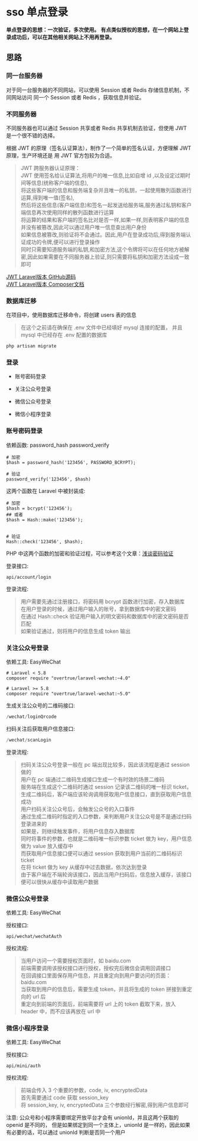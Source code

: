 # sso 单点登录

**单点登录的思想：一次验证，多次使用。**
**有点类似授权的思想，在一个网站上登录成功后，可以在其他相关网站上不用再登录。**

## 思路

### 同一台服务器

对于同一台服务器的不同网站，可以使用 Session 或者 Redis 存储信息机制，不同网站访问
同一个 Session 或者 Redis ，获取信息并验证。

### 不同服务器

不同服务器也可以通过 Session 共享或者 Redis 共享机制去验证，但使用 JWT 是一个很不错的选择。


根据 JWT 的原理（签名认证算法），制作了一个简单的签名认证，方便理解 JWT 原理，生产环境还是
用 JWT 官方包较为合适。   

> JWT 跨服务器认证原理：   
> JWT 使用签名给认证算法,将用户的唯一信息,比如自增 id ,以及设定过期时间等信息(统称客户端的信息),   
> 将这些客户端的信息和服务端复杂并且唯一的私钥，一起使用散列函数进行运算,得到唯一值(签名),   
> 然后将这些信息(客户端信息)和签名一起发送给服务端,服务通过私钥和客户端信息再次使用同样的散列函数进行运算   
> 将运算的结果和客户端的签名比对是否一样,如果一样,则表明客户端的信息并没有被篡改,因此可以通过用户唯一信息查出用户身份      
> 如果信息被篡改,则验证将不会通过。因此,用户在登录成功后,得到服务端认证成功的令牌,便可以进行登录操作      
> 同时只需要知道服务端的私钥,和加密方法,这个令牌将可以在任何地方被解密,因此如果需要在不同服务器上验证,则只需要将私钥和加密方法设成一致即可    

[JWT Laravel版本 GitHub源码](https://github.com/tymondesigns/jwt-auth)   
[JWT Laravel版本 Composer文档](https://packagist.org/packages/tymon/jwt-auth)  

### 数据库迁移

在项目中，使用数据库迁移命令，将创建 users 表的信息
> 在这个之前请在确保在 .env 文件中已经填好 mysql 连接的配置， 
> 并且 mysql 中已经存在 .env 配置的数据库

```php
php artisan migrate
```

### 登录

- 账号密码登录

- 关注公众号登录

- 微信公众号登录

- 微信小程序登录

### 账号密码登录

依赖函数: password_hash  password_verify
```
# 加密
$hash = password_hash('123456', PASSWORD_BCRYPT);

# 验证
password_verify('123456', $hash)
```
这两个函数在 Laravel 中被封装成: 
```
# 加密
$hash = bcrypt('123456');
## 或者
$hash = Hash::make('123456');


# 验证
Hash::check('123456', $hash);
``` 

PHP 中这两个函数的加密和验证过程，可以参考这个文章：[浅谈密码验证](https://github.com/mushanwb/casual_write/issues/19)

登录接口:
```
api/account/login
```
登录流程:
> 用户需要先通过注册接口，将密码用 bcrypt 函数进行加密，存入数据库   
> 在用户登录的时候，通过用户输入的账号，拿到数据库中的密文密码   
> 在通过 Hash::check 验证用户输入的明文密码和数据库中的密文密码是否匹配   
> 如果验证通过，则将用户的信息生成 token 输出

### 关注公众号登录

依赖工具: EasyWeChat
```
# Laravel < 5.8
composer require "overtrue/laravel-wechat:~4.0"

# Laravel >= 5.8
composer require "overtrue/laravel-wechat:~5.0"
```

生成关注公众号的二维码接口:
```php
/wechat/loginQrcode
```

扫码关注后获取用户信息接口:
```php
/wechat/scanLogin
```

登录流程:
> 扫码关注公众号登录一般在 pc 端出现比较多，因此该流程是通过 session 做的   
> 用户在 pc 端通过二维码生成接口生成一个有时效的场景二维码   
> 服务端在生成这个二维码时通过 session 记录该二维码的唯一标识 ticket，   
> 生成二维码后，客户端应该轮询调用获取用户信息接口，直到获取用户信息成功   
> 用户扫码关注公众号后，会触发公众号的入口事件   
> 通过生成二维码时指定的入口参数，来判断用户关注公众号是不是通过扫码登录进来的   
> 如果是，则继续触发事件，将用户信息存入数据库    
> 同时将事件的参数，也就是二维码唯一标识参数 ticket 做为 key，用户信息做为 value 放入缓存中   
> 而获取用户信息接口便可以通过 session 获取到用户当前的二维码标识 ticket   
> 在将 ticket 做为 key 从缓存中过去数据，依次达到登录   
> 由于客户端在不端轮询该接口，因此当用户扫码后，信息放入缓存，该接口便可以很快从缓存中读取用户数据 


### 微信公众号登录

依赖工具: EasyWeChat

授权接口:
```
api/wechat/wechatAuth
```
授权流程:
> 当用户访问一个需要授权页面时，如 baidu.com   
> 前端需要调用该授权接口进行授权，授权完后微信会调用回调接口   
> 在回调接口里面保存用户信息，并且重定向到用户要访问的页面：baidu.com   
> 当获取到用户的信息后，需要生成 token，并且将生成的 token 拼接到重定向的 url 后   
> 重定向到前端的页面后，前端需要将 url 上的 token 截取下来，放入 header 中，而不应该再放在 url 中 

### 微信小程序登录

依赖工具: EasyWeChat

授权接口:
```
api/mini/auth
```

授权流程:

> 前端会传入 3 个重要的参数，code, iv, encryptedData   
> 首先需要通过 code 获取 session_key   
> 将 session_key, iv, encryptedData 三个参数经行解密,得到用户信息即可

注意: 公众号和小程序需要绑定开放平台才会有 unionId，并且这两个获取的 openid 是不同的，
但是如果绑定到同一个主体上，unionId 是一样的，因此如果有必要的话，可以通过 unionId 判断是否同一个用户
